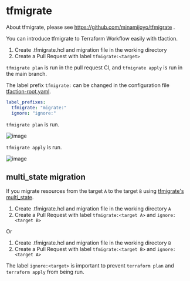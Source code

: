 # tfmigrate

About tfmigrate, please see https://github.com/minamijoyo/tfmigrate .

You can introduce tfmigrate to Terraform Workflow easily with tfaction.

1. Create .tfmigrate.hcl and migration file in the working directory
1. Create a Pull Request with label `tfmigrate:<target>`

`tfmigrate plan` is run in the pull request CI, and `tfmigrate apply` is run in the main branch.

The label prefix `tfmigrate:` can be changed in the configuration file [tfaction-root.yaml](config.md).

```yaml
label_prefixes:
  tfmigrate: "migrate:"
  ignore: "ignore:"
```

`tfmigrate plan` is run.

![image](https://user-images.githubusercontent.com/13323303/150029520-fd3aac78-d76a-41ee-9df0-a7fc02fb12b7.png)

`tfmigrate apply` is run.

![image](https://user-images.githubusercontent.com/13323303/150029697-316218e0-cb1e-4a8d-ad5c-0c12e1cb68dc.png)

## multi_state migration

If you migrate resources from the target `A` to the target `B` using [tfmigrate's multi_state](https://github.com/minamijoyo/tfmigrate#multi_state-mv).

1. Create .tfmigrate.hcl and migration file in the working directory `A`
1. Create a Pull Request with label `tfmigrate:<target A>` and `ignore:<target B>`

Or

1. Create .tfmigrate.hcl and migration file in the working directory `B`
1. Create a Pull Request with label `tfmigrate:<target B>` and `ignore:<target A>`

The label `ignore:<target>` is important to prevent `terraform plan` and `terraform apply` from being run.
